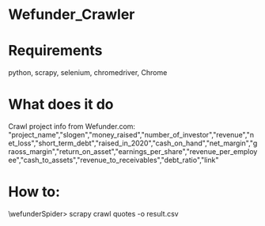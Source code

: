 # Wefunder_Crawler

# Requirements
python, scrapy, selenium, chromedriver, Chrome

# What does it do
Crawl project info from Wefunder.com:
"project_name","slogen","money_raised","number_of_investor","revenue","net_loss","short_term_debt","raised_in_2020","cash_on_hand","net_margin","graoss_margin","return_on_asset","earnings_per_share","revenue_per_employee","cash_to_assets","revenue_to_receivables","debt_ratio","link"

# How to:

\wefunderSpider> scrapy crawl quotes -o result.csv
